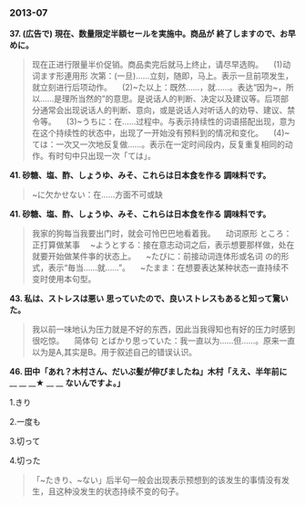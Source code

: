 ### 2013-07

**37. (広告で)**
**現在、数量限定半額セールを実施中。商品が**        **終了しますので、お早めに。**

> 现在正进行限量半价促销。商品卖完后就马上终止，请尽早选购。
> 　(1)动词ます形連用形 次第：(一旦)……立刻，随即，马上。表示一旦前项发生，就立刻进行后项动作。
> 　(2)~た以上：既然……，就……。表达“因为~，所以……是理所当然的”的意思。是说话人的判断、决定以及建议等。后项部分通常会出现说话人的判断、意向，或是说话人对听话人的劝导、建议、禁令等。
> 　(3)~うちに：在……过程中。与表示持续性的词语搭配出现，意为在这个持续性的状态中，出现了一开始没有预料到的情况和变化。
> 　(4)~ては：一次又一次地反复做……。表示在一定时间段内，反复重复相同的动作。有时句中只出现一次「ては」。

**41. 砂糖、塩、酢、しょうゆ、みそ、これらは日本食を作る**        **調味料です。**

> ~に欠かせない：在……方面不可或缺

**41. 砂糖、塩、酢、しょうゆ、みそ、これらは日本食を作る**        **調味料です。**

> 我家的狗每当我要出门时，就会可怜巴巴地看着我。
> 　动词原形 ところ：正打算做某事
> 　~ようとする：接在意志动词之后，表示想要那样做，处在就要开始做某件亊的状态上。
> 　~たびに：前接动词连体形或名词 の的形式，表示“毎当……就……”。
> 　~たまま：在想要表达某种状态一直持续不变时使用本句型。

**43. 私は、ストレスは悪い**        **思っていたので、良いストレスもあると知って驚いた。**

> 我以前一味地认为压力就是不好的东西，因此当我得知也有好的压力时感到很吃惊。
> 　简体句 とばかり思っていた：我一直以为……但……。原来一直以为是A,其实是B。用于叙述自己的错误认识。

**46. 田中「あれ？木村さん、だいぶ髪が伸びましたね」木村「ええ、半年前に**  __     __     __**★**  __  __   **ないんですよ。」**

1.きり

2.一度も

3.切って

4.切った

> 「~たきり、~ない」后半句一般会出现表示预想到的该发生的事情没有发生，且这种没发生的状态持续不变的句子。



